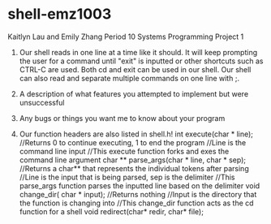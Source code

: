 # shell-emz1003

Kaitlyn Lau and Emily Zhang Period 10
Systems Programming Project 1

1) Our shell reads in one line at a time like it should. It will keep prompting the user
for a command until "exit" is inputted or other shortcuts such as CTRL-C are used.
Both cd and exit can be used in our shell. Our shell can also read and separate multiple
commands on one line with ;.

2) A description of what features you attempted to implement but were unsuccessful

3) Any bugs or things you want me to know about your program

4) Our function headers are also listed in shell.h!
int execute(char * line);
  //Returns 0 to continue executing, 1 to end the program
  //Line is the command line input
  //This execute function forks and exes the command line argument
char ** parse_args(char * line, char * sep);
  //Returns a char** that represents the individual tokens after parsing
  //Line is the input that is being parsed, sep is the delimiter
  //This parse_args function parses the inputted line based on the delimiter
void change_dir( char * input);
  //Returns nothing
  //Input is the directory that the function is changing into
  //This change_dir function acts as the cd function for a shell
void redirect(char* redir, char* file);
